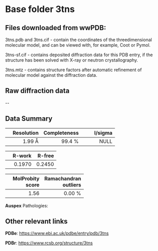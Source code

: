 # Base folder 3tns

## Files downloaded from wwPDB:

3tns.pdb and 3tns.cif - contain the coordinates of the threedimensional molecular model, and can be viewed with, for example, Coot or Pymol.

3tns-sf.cif - contains deposited diffraction data for this PDB entry, if the structure has been solved with X-ray or neutron crystallography.

3tns.mtz - contains structure factors after automatic refinement of molecular model against the diffraction data.

## Raw diffraction data

--<br> 

## Data Summary
|   | Resolution | Completeness| I/sigma |
|---|-------------:|----------------:|--------------:|
|   |1.99 Å|99.4  %|<img width=50/>NULL |

|   | **R-work**| **R-free**   
|---|-------------:|----------------:|           
||  0.1970|  0.2450|

|   |**MolProbity<br>score**| **Ramachandran<br>outliers** 
|---|-------------:|----------------:|
||  1.56|  0.00 %|

**Auspex** Pathologies: 

 

## Other relevant links 
**PDBe**:  https://www.ebi.ac.uk/pdbe/entry/pdb/3tns
 
**PDBr**: https://www.rcsb.org/structure/3tns 

